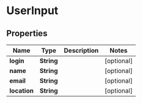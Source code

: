 

# UserInput

## Properties

Name | Type | Description | Notes
------------ | ------------- | ------------- | -------------
**login** | **String** |  |  [optional]
**name** | **String** |  |  [optional]
**email** | **String** |  |  [optional]
**location** | **String** |  |  [optional]



